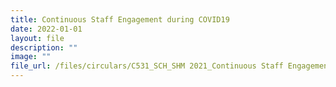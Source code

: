 ```yaml
---
title: Continuous Staff Engagement during COVID19
date: 2022-01-01
layout: file
description: ""
image: ""
file_url: /files/circulars/C531_SCH_SHM 2021_Continuous Staff Engagement during COVID-19.pdf
---
```

